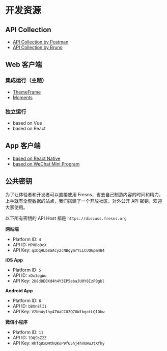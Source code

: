 # 开发资源

## API Collection

- [API Collection by Postman](https://www.postman.com/fresns/workspace/fresns-api)
- [API Collection by Bruno](https://github.com/fresns/api-collection-by-bruno)

## Web 客户端

### 集成运行（主题）

- [ThemeFrame](https://github.com/fresns/client-website-themes/tree/3.x/ThemeFrame)
- [Moments](https://github.com/fresns/client-website-themes/tree/3.x/Moments)

### 独立运行

- based on Vue
- based on React

## App 客户端

- [based on React Native](https://github.com/fresns/client-react-native)
- [based on WeChat Mini Program](https://github.com/fresns/client-wechat)

## 公共密钥

为了让体验者和开发者可以直接使用 Fresns，省去自己制造内容的时间和精力，上手就有全套数据的站点，我们搭建了一个开放社区，对外公开 API 密钥，欢迎大家使用。

以下所有密钥的 API Host 都是 `https://discuss.fresns.org`

**网站端**

- Platform ID: `4`
- API ID: `MP0Ro0cX`
- API Key: `qIDqHLb8aAcy2cNBqymrYLLCUQ6pm4B4`

**iOS App**

- Platform ID: `5`
- API ID: `xDx3ogWu`
- API Key: `2U8d8E0Xd4h4Y3EP5ebaJU0Y8IzPBgbl`

**Android App**

- Platform ID: `6`
- API ID: `bBXn8lI1`
- API Key: `V2NnWy1hy47WaCCUZQ78WfbgotLQlObw`

**微信小程序**

- Platform ID: `11`
- API ID: `lDQSbZ2Z`
- API Key: `Rhfq8xDMthQKoP9f65hj4hVOWuJtXfhy`
